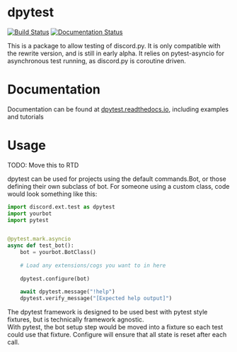 # dpytest

[![Build Status](https://travis-ci.com/CraftSpider/dpytest.svg?branch=master)](https://travis-ci.com/CraftSpider/dpytest)
[![Documentation Status](https://readthedocs.org/projects/dpytest/badge/?version=latest)](https://dpytest.readthedocs.io/en/latest/?badge=latest)


This is a package to allow testing of discord.py.
It is only compatible with the rewrite version, and is still in early alpha.
It relies on pytest-asyncio for asynchronous test running, as discord.py is coroutine driven.

# Documentation

Documentation can be found at [dpytest.readthedocs.io](), including examples and tutorials

# Usage

TODO: Move this to RTD

dpytest can be used for projects using the default commands.Bot, or those defining their own subclass of bot.
For someone using a custom class, code would look something like this:
```python
import discord.ext.test as dpytest
import yourbot
import pytest


@pytest.mark.asyncio
async def test_bot():
    bot = yourbot.BotClass()
    
    # Load any extensions/cogs you want to in here
    
    dpytest.configure(bot)
    
    await dpytest.message("!help")
    dpytest.verify_message("[Expected help output]")
```

The dpytest framework is designed to be used best with pytest style fixtures, but is technically framework agnostic.  
With pytest, the bot setup step would be moved into a fixture so each test could use that fixture. Configure will ensure
that all state is reset after each call.
